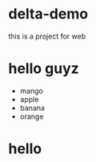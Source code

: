 # delta-demo
this is a project for web 
<h1>hello guyz</h1>
<ul>
  <li>mango</li>
  <li>apple</li>
  <li>banana</li>
  <li>orange</li>
</ul>
<h1>hello</h1>
